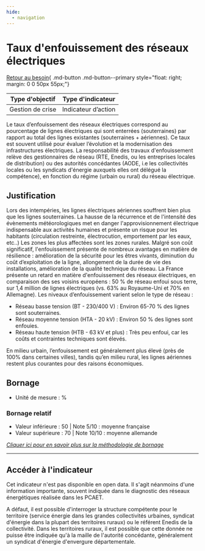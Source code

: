 ```yaml
---
hide:
  - navigation
---
```


# Taux d'enfouissement des réseaux électriques

[Retour au besoin](https://konsilion.github.io/diag360/pages/besoins/bi2){ .md-button .md-button--primary style="float: right; margin: 0 0 50px 55px;"}

|Type d'objectif|Type d'indicateur|
|--|--|
|Gestion de crise|Indicateur d’action|

Le taux d’enfouissement des réseaux électriques correspond au pourcentage de lignes électriques qui sont enterrées (souterraines) par rapport au total des lignes existantes (souterraines + aériennes). Ce taux est souvent utilisé pour évaluer l’évolution et la modernisation des infrastructures électriques. 
La responsabilité des travaux d'enfouissement relève des gestionnaires de réseau (RTE, Enedis, ou les entreprises locales de distribution) ou des autorités concédantes (AODE, i.e les collectivités locales ou les syndicats d'énergie auxquels elles ont délégué la compétence), en fonction du régime (urbain ou rural) du réseau électrique. 

## Justification

Lors des intempéries, les lignes électriques aériennes souffrent bien plus que les lignes souterraines. La hausse de la récurrence et de l'intensité des évènements météorologiques met en danger l'approvisionnement électrique indispensable aux activités humaines et présente un risque pour les habitants (circulation restreinte, électrocution, emportement par les eaux, etc..) Les zones les plus affectées sont les zones rurales. 
Malgré son coût significatif, l'enfouissement présente de nombreux avantages en matière de résilience : amélioration de la sécurité pour les êtres vivants, diminution du coût d’exploitation de la ligne, allongement de la durée de vie des installations, amélioration de la qualité technique du réseau. 
La France présente un retard en matière d'enfouissement des réseaux électriques, en comparaison des ses voisins européens : 50 % de réseau enfoui sous terre, sur 1,4 million de lignes électriques (vs. 63% au Royaume-Uni et 70% en Allemagne). Les niveaux d’enfouissement varient selon le type de réseau : 

* Réseau basse tension (BT - 230/400 V) : Environ 65-70 % des lignes sont souterraines. 
* Réseau moyenne tension (HTA - 20 kV) : Environ 50 % des lignes sont enfouies. 
* Réseau haute tension (HTB - 63 kV et plus) : Très peu enfoui, car les coûts et contraintes techniques sont élevés. 

En milieu urbain, l’enfouissement est généralement plus élevé (près de 100% dans certaines villes), tandis qu’en milieu rural, les lignes aériennes restent plus courantes pour des raisons économiques.

## Bornage

* Unité de mesure : %

### Bornage relatif

* Valeur inférieure : 50 | Note 5/10 : moyenne française
* Valeur supérieure : 70 | Note 10/10 : moyenne allemande
  
*[Cliquer ici pour en savoir plus sur la méthodologie de bornage](https://konsilion.github.io/diag360/pages/indicateurs/methode_bornage)*

---

## Accéder à l'indicateur

Cet indicateur n'est pas disponible en open data. Il s'agit néanmoins d'une information importante, souvent indiquée dans le diagnostic des réseaux énergétiques réalisée dans les PCAET.  

A défaut, il est possible d'interroger la structure compétente pour le territoire (service énergie dans les grandes collectivités urbaines, syndicat d'énergie dans la plupart des territoires ruraux) ou le référent Enedis de la collectivité. Dans les territoires ruraux, il est possible que cette donnée ne puisse être indiquée qu'à la maille de l'autorité concédante, généralement un syndicat d'énergie d'envergure départementale. 
